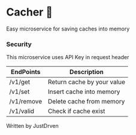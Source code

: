 # Cacher 💽

Easy microservice for saving caches into memory

### Security

This microservice uses API Key in request header

|  EndPoints  |        Description         |
| ----------- | -------------------------  |
| /v1/get     | Return cache by your value |
| /v1/set     | Insert cache into memory   |
| /v1/remove  | Delete cache from memory   |
| /v1/valid   | Check if cache exist       |

Written by JustDrven